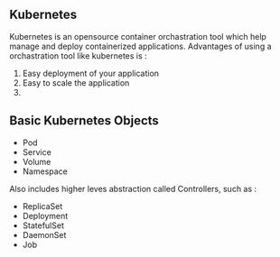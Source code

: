 ## Kubernetes
Kubernetes is an opensource container orchastration tool which help manage and deploy containerized applications. Advantages of using a orchastration tool like kubernetes is :
1. Easy deployment of your application
2. Easy to scale the application
3. 


## Basic Kubernetes Objects
- Pod
- Service
- Volume
- Namespace

Also includes higher leves abstraction called Controllers, such as :
- ReplicaSet
- Deployment
- StatefulSet
- DaemonSet
- Job
